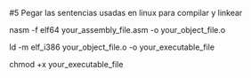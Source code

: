 #5 Pegar las sentencias usadas en linux para compilar y linkear

nasm -f elf64 your_assembly_file.asm -o your_object_file.o

ld -m elf_i386 your_object_file.o -o your_executable_file

chmod +x your_executable_file